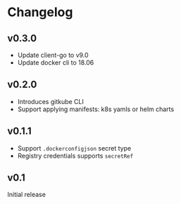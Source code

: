 # Changelog

## v0.3.0

- Update client-go to v9.0
- Update docker cli to 18.06

## v0.2.0

- Introduces gitkube CLI
- Support applying manifests: k8s yamls or helm charts

## v0.1.1

- Support `.dockerconfigjson` secret type
- Registry credentials supports `secretRef`

## v0.1

Initial release

